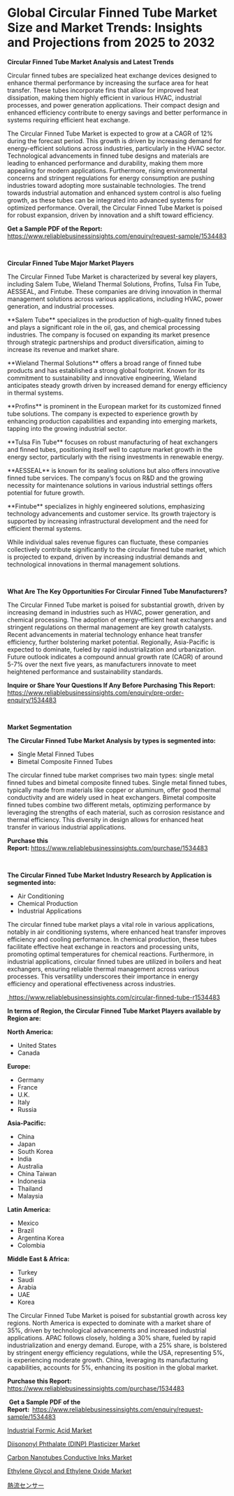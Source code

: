 <p><h1>Global Circular Finned Tube Market Size and Market Trends: Insights and Projections from 2025 to 2032</h1></p><p><strong>Circular Finned Tube Market Analysis and Latest Trends</strong></p>
<p><p>Circular finned tubes are specialized heat exchange devices designed to enhance thermal performance by increasing the surface area for heat transfer. These tubes incorporate fins that allow for improved heat dissipation, making them highly efficient in various HVAC, industrial processes, and power generation applications. Their compact design and enhanced efficiency contribute to energy savings and better performance in systems requiring efficient heat exchange.</p><p>The Circular Finned Tube Market is expected to grow at a CAGR of 12% during the forecast period. This growth is driven by increasing demand for energy-efficient solutions across industries, particularly in the HVAC sector. Technological advancements in finned tube designs and materials are leading to enhanced performance and durability, making them more appealing for modern applications. Furthermore, rising environmental concerns and stringent regulations for energy consumption are pushing industries toward adopting more sustainable technologies. The trend towards industrial automation and enhanced system control is also fueling growth, as these tubes can be integrated into advanced systems for optimized performance. Overall, the Circular Finned Tube Market is poised for robust expansion, driven by innovation and a shift toward efficiency.</p></p>
<p><strong>Get a Sample PDF of the Report:&nbsp;</strong> <a href="https://www.reliablebusinessinsights.com/enquiry/request-sample/1534483?utm_campaign=39&utm_medium=2&utm_source=Github&utm_content=ia&utm_term=03042025&utm_id=circular-finned-tube">https://www.reliablebusinessinsights.com/enquiry/request-sample/1534483</a></p>
<p>&nbsp;</p>
<p><strong>Circular Finned Tube Major Market Players</strong></p>
<p><p>The Circular Finned Tube Market is characterized by several key players, including Salem Tube, Wieland Thermal Solutions, Profins, Tulsa Fin Tube, AESSEAL, and Fintube. These companies are driving innovation in thermal management solutions across various applications, including HVAC, power generation, and industrial processes.</p><p>**Salem Tube** specializes in the production of high-quality finned tubes and plays a significant role in the oil, gas, and chemical processing industries. The company is focused on expanding its market presence through strategic partnerships and product diversification, aiming to increase its revenue and market share.</p><p>**Wieland Thermal Solutions** offers a broad range of finned tube products and has established a strong global footprint. Known for its commitment to sustainability and innovative engineering, Wieland anticipates steady growth driven by increased demand for energy efficiency in thermal systems.</p><p>**Profins** is prominent in the European market for its customized finned tube solutions. The company is expected to experience growth by enhancing production capabilities and expanding into emerging markets, tapping into the growing industrial sector.</p><p>**Tulsa Fin Tube** focuses on robust manufacturing of heat exchangers and finned tubes, positioning itself well to capture market growth in the energy sector, particularly with the rising investments in renewable energy.</p><p>**AESSEAL** is known for its sealing solutions but also offers innovative finned tube services. The company’s focus on R&D and the growing necessity for maintenance solutions in various industrial settings offers potential for future growth.</p><p>**Fintube** specializes in highly engineered solutions, emphasizing technology advancements and customer service. Its growth trajectory is supported by increasing infrastructural development and the need for efficient thermal systems.</p><p>While individual sales revenue figures can fluctuate, these companies collectively contribute significantly to the circular finned tube market, which is projected to expand, driven by increasing industrial demands and technological innovations in thermal management solutions.</p></p>
<p>&nbsp;</p>
<p><strong>What Are The Key Opportunities For Circular Finned Tube Manufacturers?</strong></p>
<p><p>The Circular Finned Tube market is poised for substantial growth, driven by increasing demand in industries such as HVAC, power generation, and chemical processing. The adoption of energy-efficient heat exchangers and stringent regulations on thermal management are key growth catalysts. Recent advancements in material technology enhance heat transfer efficiency, further bolstering market potential. Regionally, Asia-Pacific is expected to dominate, fueled by rapid industrialization and urbanization. Future outlook indicates a compound annual growth rate (CAGR) of around 5-7% over the next five years, as manufacturers innovate to meet heightened performance and sustainability standards.</p></p>
<p><strong>Inquire or Share Your Questions If Any Before Purchasing This Report:</strong> <a href="https://www.reliablebusinessinsights.com/enquiry/pre-order-enquiry/1534483?utm_campaign=39&utm_medium=2&utm_source=Github&utm_content=ia&utm_term=03042025&utm_id=circular-finned-tube">https://www.reliablebusinessinsights.com/enquiry/pre-order-enquiry/1534483</a></p>
<p>&nbsp;</p>
<p><strong>Market Segmentation</strong></p>
<p><strong>The Circular Finned Tube Market Analysis by types is segmented into:</strong></p>
<p><ul><li>Single Metal Finned Tubes</li><li>Bimetal Composite Finned Tubes</li></ul></p>
<p><p>The circular finned tube market comprises two main types: single metal finned tubes and bimetal composite finned tubes. Single metal finned tubes, typically made from materials like copper or aluminum, offer good thermal conductivity and are widely used in heat exchangers. Bimetal composite finned tubes combine two different metals, optimizing performance by leveraging the strengths of each material, such as corrosion resistance and thermal efficiency. This diversity in design allows for enhanced heat transfer in various industrial applications.</p></p>
<p><strong>Purchase this Report:&nbsp;</strong><a href="https://www.reliablebusinessinsights.com/purchase/1534483?utm_campaign=39&utm_medium=2&utm_source=Github&utm_content=ia&utm_term=03042025&utm_id=circular-finned-tube">https://www.reliablebusinessinsights.com/purchase/1534483</a></p>
<p>&nbsp;</p>
<p><strong>The Circular Finned Tube Market Industry Research by Application is segmented into:</strong></p>
<p><ul><li>Air Conditioning</li><li>Chemical Production</li><li>Industrial Applications</li></ul></p>
<p><p>The circular finned tube market plays a vital role in various applications, notably in air conditioning systems, where enhanced heat transfer improves efficiency and cooling performance. In chemical production, these tubes facilitate effective heat exchange in reactors and processing units, promoting optimal temperatures for chemical reactions. Furthermore, in industrial applications, circular finned tubes are utilized in boilers and heat exchangers, ensuring reliable thermal management across various processes. This versatility underscores their importance in energy efficiency and operational effectiveness across industries.</p></p>
<p><a href="https://www.reliablebusinessinsights.com/circular-finned-tube-r1534483?utm_campaign=39&utm_medium=2&utm_source=Github&utm_content=ia&utm_term=03042025&utm_id=circular-finned-tube">&nbsp;https://www.reliablebusinessinsights.com/circular-finned-tube-r1534483</a></p>
<p><strong>In terms of Region, the Circular Finned Tube Market Players available by Region are:</strong></p>
<p>
    <p> <strong> North America: </strong>
        <ul>
            <li>United States</li>
            <li>Canada</li>
        </ul>
        </p> 
    <p> <strong> Europe: </strong>
        <ul>
            <li>Germany</li>
            <li>France</li>
            <li>U.K.</li>
            <li>Italy</li>
            <li>Russia</li>
        </ul>
        </p> 
    <p> <strong> Asia-Pacific: </strong>
        <ul>
            <li>China</li>
            <li>Japan</li>
            <li>South Korea</li>
            <li>India</li>
            <li>Australia</li>
            <li>China Taiwan</li>
            <li>Indonesia</li>
            <li>Thailand</li>
            <li>Malaysia</li>
        </ul>
        </p> 
    <p> <strong> Latin America: </strong>
        <ul>
            <li>Mexico</li>
            <li>Brazil</li>
            <li>Argentina Korea</li>
            <li>Colombia</li>
        </ul>
        </p> 
    <p> <strong> Middle East & Africa: </strong>
        <ul>
            <li>Turkey</li>
            <li>Saudi</li>
            <li>Arabia</li>
            <li>UAE</li>
            <li>Korea</li>
        </ul>
    </p>
    </p>
<p><p>The Circular Finned Tube Market is poised for substantial growth across key regions. North America is expected to dominate with a market share of 35%, driven by technological advancements and increased industrial applications. APAC follows closely, holding a 30% share, fueled by rapid industrialization and energy demand. Europe, with a 25% share, is bolstered by stringent energy efficiency regulations, while the USA, representing 5%, is experiencing moderate growth. China, leveraging its manufacturing capabilities, accounts for 5%, enhancing its position in the global market.</p></p>
<p><strong>Purchase this Report: </strong><a href="https://www.reliablebusinessinsights.com/purchase/1534483?utm_campaign=39&utm_medium=2&utm_source=Github&utm_content=ia&utm_term=03042025&utm_id=circular-finned-tube">https://www.reliablebusinessinsights.com/purchase/1534483</a></p>
<p>&nbsp;<strong>Get a Sample PDF of the Report:&nbsp;&nbsp;</strong><a href="https://www.reliablebusinessinsights.com/enquiry/request-sample/1534483?utm_campaign=39&utm_medium=2&utm_source=Github&utm_content=ia&utm_term=03042025&utm_id=circular-finned-tube">https://www.reliablebusinessinsights.com/enquiry/request-sample/1534483</a></p>
<p><strong></strong></p>
<p><p><a href="https://github.com/forttgoddym7/Market-Research-Report-List-1/blob/main/industrial-formic-acid-market.md?utm_campaign=39&utm_medium=2&utm_source=Github&utm_content=ia&utm_term=03042025&utm_id=circular-finned-tube">Industrial Formic Acid Market</a></p><p><a href="https://github.com/daddskokenk4/Market-Research-Report-List-1/blob/main/diisononyl-phthalate-dinp-plasticizer-market.md?utm_campaign=39&utm_medium=2&utm_source=Github&utm_content=ia&utm_term=03042025&utm_id=circular-finned-tube">Diisononyl Phthalate (DINP) Plasticizer Market</a></p><p><a href="https://github.com/kimomeifbnu26/Market-Research-Report-List-1/blob/main/carbon-nanotubes-conductive-inks-market.md?utm_campaign=39&utm_medium=2&utm_source=Github&utm_content=ia&utm_term=03042025&utm_id=circular-finned-tube">Carbon Nanotubes Conductive Inks Market</a></p><p><a href="https://github.com/nicoytabiz7/Market-Research-Report-List-1/blob/main/ethylene-glycol-and-ethylene-oxide-market.md?utm_campaign=39&utm_medium=2&utm_source=Github&utm_content=ia&utm_term=03042025&utm_id=circular-finned-tube">Ethylene Glycol and Ethylene Oxide Market</a></p><p><a href="https://github.com/mohamedbakry57/Market-Research-Report-List-7/blob/main/699218551627.md?utm_campaign=39&utm_medium=2&utm_source=Github&utm_content=ia&utm_term=03042025&utm_id=circular-finned-tube">熱流センサー</a></p></p>